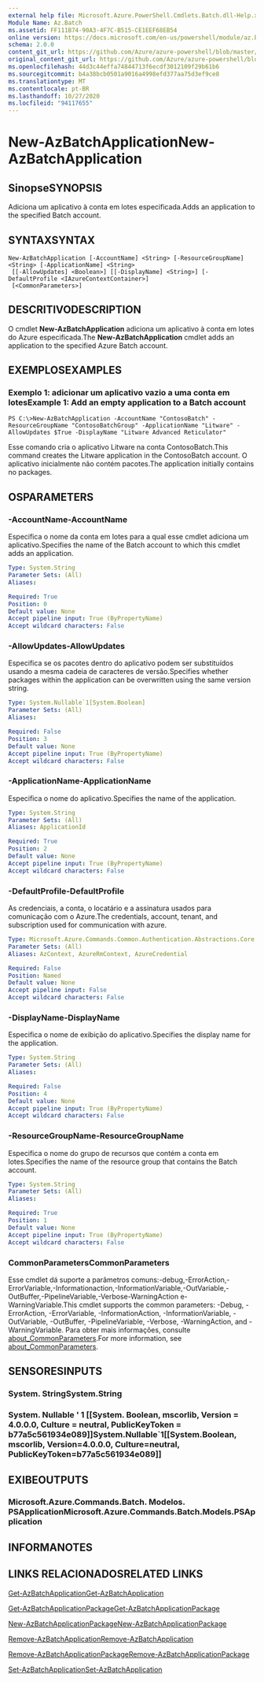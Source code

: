 ```yaml
---
external help file: Microsoft.Azure.PowerShell.Cmdlets.Batch.dll-Help.xml
Module Name: Az.Batch
ms.assetid: FF111B74-90A3-4F7C-B515-CE1EEF68EB54
online version: https://docs.microsoft.com/en-us/powershell/module/az.batch/new-azbatchapplication
schema: 2.0.0
content_git_url: https://github.com/Azure/azure-powershell/blob/master/src/Batch/Batch/help/New-AzBatchApplication.md
original_content_git_url: https://github.com/Azure/azure-powershell/blob/master/src/Batch/Batch/help/New-AzBatchApplication.md
ms.openlocfilehash: 44d3c44effa74844713f6ecdf3012109f29b61b6
ms.sourcegitcommit: b4a38bcb0501a9016a4998efd377aa75d3ef9ce8
ms.translationtype: MT
ms.contentlocale: pt-BR
ms.lasthandoff: 10/27/2020
ms.locfileid: "94117655"
---
```

# <span data-ttu-id="3750f-101">New-AzBatchApplication</span><span class="sxs-lookup"><span data-stu-id="3750f-101">New-AzBatchApplication</span></span>

## <span data-ttu-id="3750f-102">Sinopse</span><span class="sxs-lookup"><span data-stu-id="3750f-102">SYNOPSIS</span></span>
<span data-ttu-id="3750f-103">Adiciona um aplicativo à conta em lotes especificada.</span><span class="sxs-lookup"><span data-stu-id="3750f-103">Adds an application to the specified Batch account.</span></span>

## <span data-ttu-id="3750f-104">SYNTAX</span><span class="sxs-lookup"><span data-stu-id="3750f-104">SYNTAX</span></span>

```
New-AzBatchApplication [-AccountName] <String> [-ResourceGroupName] <String> [-ApplicationName] <String>
 [[-AllowUpdates] <Boolean>] [[-DisplayName] <String>] [-DefaultProfile <IAzureContextContainer>]
 [<CommonParameters>]
```

## <span data-ttu-id="3750f-105">DESCRITIVO</span><span class="sxs-lookup"><span data-stu-id="3750f-105">DESCRIPTION</span></span>
<span data-ttu-id="3750f-106">O cmdlet **New-AzBatchApplication** adiciona um aplicativo à conta em lotes do Azure especificada.</span><span class="sxs-lookup"><span data-stu-id="3750f-106">The **New-AzBatchApplication** cmdlet adds an application to the specified Azure Batch account.</span></span>

## <span data-ttu-id="3750f-107">EXEMPLOS</span><span class="sxs-lookup"><span data-stu-id="3750f-107">EXAMPLES</span></span>

### <span data-ttu-id="3750f-108">Exemplo 1: adicionar um aplicativo vazio a uma conta em lotes</span><span class="sxs-lookup"><span data-stu-id="3750f-108">Example 1: Add an empty application to a Batch account</span></span>
```
PS C:\>New-AzBatchApplication -AccountName "ContosoBatch" -ResourceGroupName "ContosoBatchGroup" -ApplicationName "Litware" -AllowUpdates $True -DisplayName "Litware Advanced Reticulator"
```

<span data-ttu-id="3750f-109">Esse comando cria o aplicativo Litware na conta ContosoBatch.</span><span class="sxs-lookup"><span data-stu-id="3750f-109">This command creates the Litware application in the ContosoBatch account.</span></span>
<span data-ttu-id="3750f-110">O aplicativo inicialmente não contém pacotes.</span><span class="sxs-lookup"><span data-stu-id="3750f-110">The application initially contains no packages.</span></span>

## <span data-ttu-id="3750f-111">OS</span><span class="sxs-lookup"><span data-stu-id="3750f-111">PARAMETERS</span></span>

### <span data-ttu-id="3750f-112">-AccountName</span><span class="sxs-lookup"><span data-stu-id="3750f-112">-AccountName</span></span>
<span data-ttu-id="3750f-113">Especifica o nome da conta em lotes para a qual esse cmdlet adiciona um aplicativo.</span><span class="sxs-lookup"><span data-stu-id="3750f-113">Specifies the name of the Batch account to which this cmdlet adds an application.</span></span>

```yaml
Type: System.String
Parameter Sets: (All)
Aliases:

Required: True
Position: 0
Default value: None
Accept pipeline input: True (ByPropertyName)
Accept wildcard characters: False
```

### <span data-ttu-id="3750f-114">-AllowUpdates</span><span class="sxs-lookup"><span data-stu-id="3750f-114">-AllowUpdates</span></span>
<span data-ttu-id="3750f-115">Especifica se os pacotes dentro do aplicativo podem ser substituídos usando a mesma cadeia de caracteres de versão.</span><span class="sxs-lookup"><span data-stu-id="3750f-115">Specifies whether packages within the application can be overwritten using the same version string.</span></span>

```yaml
Type: System.Nullable`1[System.Boolean]
Parameter Sets: (All)
Aliases:

Required: False
Position: 3
Default value: None
Accept pipeline input: True (ByPropertyName)
Accept wildcard characters: False
```

### <span data-ttu-id="3750f-116">-ApplicationName</span><span class="sxs-lookup"><span data-stu-id="3750f-116">-ApplicationName</span></span>
<span data-ttu-id="3750f-117">Especifica o nome do aplicativo.</span><span class="sxs-lookup"><span data-stu-id="3750f-117">Specifies the name of the application.</span></span>

```yaml
Type: System.String
Parameter Sets: (All)
Aliases: ApplicationId

Required: True
Position: 2
Default value: None
Accept pipeline input: True (ByPropertyName)
Accept wildcard characters: False
```

### <span data-ttu-id="3750f-118">-DefaultProfile</span><span class="sxs-lookup"><span data-stu-id="3750f-118">-DefaultProfile</span></span>
<span data-ttu-id="3750f-119">As credenciais, a conta, o locatário e a assinatura usados para comunicação com o Azure.</span><span class="sxs-lookup"><span data-stu-id="3750f-119">The credentials, account, tenant, and subscription used for communication with azure.</span></span>

```yaml
Type: Microsoft.Azure.Commands.Common.Authentication.Abstractions.Core.IAzureContextContainer
Parameter Sets: (All)
Aliases: AzContext, AzureRmContext, AzureCredential

Required: False
Position: Named
Default value: None
Accept pipeline input: False
Accept wildcard characters: False
```

### <span data-ttu-id="3750f-120">-DisplayName</span><span class="sxs-lookup"><span data-stu-id="3750f-120">-DisplayName</span></span>
<span data-ttu-id="3750f-121">Especifica o nome de exibição do aplicativo.</span><span class="sxs-lookup"><span data-stu-id="3750f-121">Specifies the display name for the application.</span></span>

```yaml
Type: System.String
Parameter Sets: (All)
Aliases:

Required: False
Position: 4
Default value: None
Accept pipeline input: True (ByPropertyName)
Accept wildcard characters: False
```

### <span data-ttu-id="3750f-122">-ResourceGroupName</span><span class="sxs-lookup"><span data-stu-id="3750f-122">-ResourceGroupName</span></span>
<span data-ttu-id="3750f-123">Especifica o nome do grupo de recursos que contém a conta em lotes.</span><span class="sxs-lookup"><span data-stu-id="3750f-123">Specifies the name of the resource group that contains the Batch account.</span></span>

```yaml
Type: System.String
Parameter Sets: (All)
Aliases:

Required: True
Position: 1
Default value: None
Accept pipeline input: True (ByPropertyName)
Accept wildcard characters: False
```

### <span data-ttu-id="3750f-124">CommonParameters</span><span class="sxs-lookup"><span data-stu-id="3750f-124">CommonParameters</span></span>
<span data-ttu-id="3750f-125">Esse cmdlet dá suporte a parâmetros comuns:-debug,-ErrorAction,-ErrorVariable,-Informationaction,-InformationVariable,-OutVariable,-OutBuffer,-PipelineVariable,-Verbose-WarningAction e-WarningVariable.</span><span class="sxs-lookup"><span data-stu-id="3750f-125">This cmdlet supports the common parameters: -Debug, -ErrorAction, -ErrorVariable, -InformationAction, -InformationVariable, -OutVariable, -OutBuffer, -PipelineVariable, -Verbose, -WarningAction, and -WarningVariable.</span></span> <span data-ttu-id="3750f-126">Para obter mais informações, consulte [about_CommonParameters](http://go.microsoft.com/fwlink/?LinkID=113216).</span><span class="sxs-lookup"><span data-stu-id="3750f-126">For more information, see [about_CommonParameters](http://go.microsoft.com/fwlink/?LinkID=113216).</span></span>

## <span data-ttu-id="3750f-127">SENSORES</span><span class="sxs-lookup"><span data-stu-id="3750f-127">INPUTS</span></span>

### <span data-ttu-id="3750f-128">System. String</span><span class="sxs-lookup"><span data-stu-id="3750f-128">System.String</span></span>

### <span data-ttu-id="3750f-129">System. Nullable ' 1 [[System. Boolean, mscorlib, Version = 4.0.0.0, Culture = neutral, PublicKeyToken = b77a5c561934e089]]</span><span class="sxs-lookup"><span data-stu-id="3750f-129">System.Nullable\`1[[System.Boolean, mscorlib, Version=4.0.0.0, Culture=neutral, PublicKeyToken=b77a5c561934e089]]</span></span>

## <span data-ttu-id="3750f-130">EXIBE</span><span class="sxs-lookup"><span data-stu-id="3750f-130">OUTPUTS</span></span>

### <span data-ttu-id="3750f-131">Microsoft.Azure.Commands.Batch. Modelos. PSApplication</span><span class="sxs-lookup"><span data-stu-id="3750f-131">Microsoft.Azure.Commands.Batch.Models.PSApplication</span></span>

## <span data-ttu-id="3750f-132">INFORMA</span><span class="sxs-lookup"><span data-stu-id="3750f-132">NOTES</span></span>

## <span data-ttu-id="3750f-133">LINKS RELACIONADOS</span><span class="sxs-lookup"><span data-stu-id="3750f-133">RELATED LINKS</span></span>

[<span data-ttu-id="3750f-134">Get-AzBatchApplication</span><span class="sxs-lookup"><span data-stu-id="3750f-134">Get-AzBatchApplication</span></span>](./Get-AzBatchApplication.md)

[<span data-ttu-id="3750f-135">Get-AzBatchApplicationPackage</span><span class="sxs-lookup"><span data-stu-id="3750f-135">Get-AzBatchApplicationPackage</span></span>](./Get-AzBatchApplicationPackage.md)

[<span data-ttu-id="3750f-136">New-AzBatchApplicationPackage</span><span class="sxs-lookup"><span data-stu-id="3750f-136">New-AzBatchApplicationPackage</span></span>](./New-AzBatchApplicationPackage.md)

[<span data-ttu-id="3750f-137">Remove-AzBatchApplication</span><span class="sxs-lookup"><span data-stu-id="3750f-137">Remove-AzBatchApplication</span></span>](./Remove-AzBatchApplication.md)

[<span data-ttu-id="3750f-138">Remove-AzBatchApplicationPackage</span><span class="sxs-lookup"><span data-stu-id="3750f-138">Remove-AzBatchApplicationPackage</span></span>](./Remove-AzBatchApplicationPackage.md)

[<span data-ttu-id="3750f-139">Set-AzBatchApplication</span><span class="sxs-lookup"><span data-stu-id="3750f-139">Set-AzBatchApplication</span></span>](./Set-AzBatchApplication.md)


